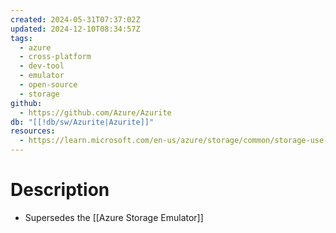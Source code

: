 ```yaml
---
created: 2024-05-31T07:37:02Z
updated: 2024-12-10T08:34:57Z
tags:
  - azure
  - cross-platform
  - dev-tool
  - emulator
  - open-source
  - storage
github:
  - https://github.com/Azure/Azurite
db: "[[!db/sw/Azurite|Azurite]]"
resources:
  - https://learn.microsoft.com/en-us/azure/storage/common/storage-use-azurite
---
```

# Description
- Supersedes the [[Azure Storage Emulator]]